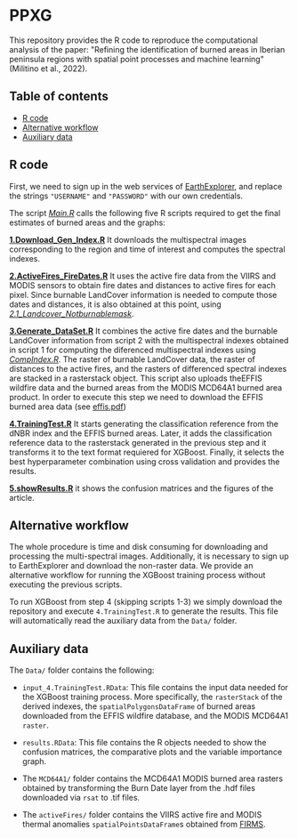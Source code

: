 # PPXG
This repository provides the R code to reproduce the computational analysis of the paper: "Refining the identification of burned areas in Iberian peninsula regions with spatial point processes and machine learning" (Militino et al., 2022).

## Table of contents

- [R code](#R-code)
- [Alternative workflow](#Alternative-workflow)
- [Auxiliary data](#Auxiliary-data)

## R code
First, we need to sign up in the web services of 
[EarthExplorer](https://ers.cr.usgs.gov/register/), and replace the strings `"USERNAME"` and `"PASSWORD"` with our
own credentials.

The script [*Main.R*](https://github.com/spatialstatisticsupna/PPXG/blob/main/Main.R) calls the following five R scripts required to get the final estimates of burned areas and the graphs:

[**1.Download_Gen_Index.R**](https://github.com/spatialstatisticsupna/PPXG/blob/main/1.%20Download_Gen_Index.R) It downloads the multispectral images corresponding to the region and time of interest and computes the spectral indexes.

[**2.ActiveFires_FireDates.R**](https://github.com/spatialstatisticsupna/PPXG/blob/main/2.ActiveFires_FireDates.R) It uses the active fire data from the VIIRS and MODIS sensors to obtain fire dates and distances to active fires for each pixel. Since burnable LandCover information is needed to compute those dates and distances, it is also obtained at this point, using [*2.1_Landcover_Notburnablemask*](https://github.com/spatialstatisticsupna/PPXG/blob/main/2.1_Landcover_Notburnablemask.R).

[**3.Generate_DataSet.R**](https://github.com/spatialstatisticsupna/PPXG/blob/main/3.Generate_DataSet.R) It combines the active fire dates and the burnable LandCover information from script 2 with the multispectral indexes obtained in script 1 for computing the diferenced multispectral indexes using [*CompIndex.R*](https://github.com/spatialstatisticsupna/PPXG/blob/main/compIndex.R). The raster of burnable LandCover data, the raster of distances to the active fires, and the rasters of differenced spectral indexes are stacked in a rasterstack object. This script also uploads theEFFIS wildfire data and the burned areas from the MODIS MCD64A1 burned area product. In order to execute this step we need to download the EFFIS burned area data (see [effis.pdf](https://github.com/spatialstatisticsupna/PPXG/blob/main/effis.pdf))

[**4.TrainingTest.R**](https://github.com/spatialstatisticsupna/PPXG/blob/main/4.TrainingTest.R) It starts generating the classification reference from the dNBR index and the EFFIS burned areas. Later, it adds the classification reference data to the rasterstack generated in the previous step and it transforms it to the text format requiered for XGBoost. Finally, it selects the best hyperparameter combination using cross validation and provides the results.

[**5.showResults.R**](https://github.com/spatialstatisticsupna/PPXG/blob/main/5.showResults.R)  it shows the confusion matrices and the figures of the article.

## Alternative workflow

The whole procedure is time and disk consuming for downloading and processing the multi-spectral images. Additionally, it is necessary to sign up to EarthExplorer and download the non-raster data. We provide an alternative workflow for running the XGBoost training process without executing the previous scripts.

To run XGBoost from step 4 (skipping scripts 1-3) we simply download the repository and execute `4.TrainingTest.R` to generate the results. This file will automatically read the auxiliary data from the `Data/` folder.

## Auxiliary data

The `Data/` folder contains the following:

- `input_4.TrainingTest.RData`: This file contains the input data needed for the XGBoost training process. More specifically, the  `rasterStack` of the derived indexes, the `spatialPolygonsDataFrame` of burned areas downloaded from the EFFIS wildfire database, and the MODIS MCD64A1 `raster`.

- `results.RData`: This file contains the R objects needed to show the confusion matrices, the comparative plots and the variable importance graph.

- The `MCD64A1/` folder contains the MCD64A1 MODIS burned area rasters obtained by transforming the Burn Date layer from the .hdf files downloaded via `rsat` to .tif files.

- The `activeFires/` folder contains the VIIRS active fire and MODIS thermal anomalies `spatialPointsDataFrame`s obtained from [FIRMS](https://firms.modaps.eosdis.nasa.gov/download/create.php).

